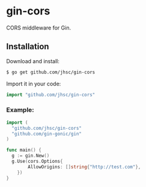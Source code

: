 # gin-cors

CORS middleware for Gin.

## Installation
Download and install:
```sh
$ go get github.com/jhsc/gin-cors
```

Import it in your code:

```go
import "github.com/jhsc/gin-cors"
```

### Example:
```go
import (
  "github.com/jhsc/gin-cors"
  "github.com/gin-gonic/gin"
)

func main() {
  g := gin.New()
  g.Use(cors.Options{
		AllowOrigins: []string{"http://test.com"},
	})
}
```
